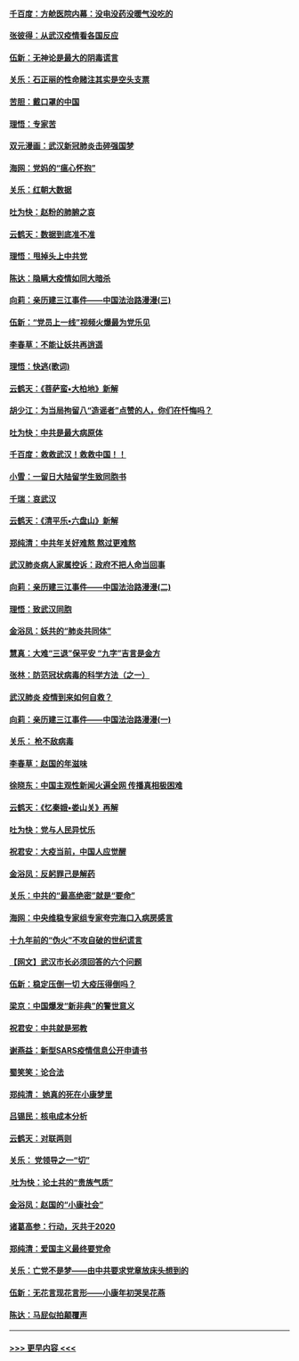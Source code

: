 #### [千百度：方舱医院内幕：没电没药没暖气没吃的](../pages/nsc993/n11850211.md?t=02071644) 
#### [张彼得：从武汉疫情看各国反应](../pages/nsc993/n11850102.md?t=02071644) 
#### [伍新：无神论是最大的阴毒谎言](../pages/nsc993/n11846129.md?t=02071644) 
#### [关乐：石正丽的性命赌注其实是空头支票](../pages/nsc993/n11846109.md?t=02071644) 
#### [苦胆：戴口罩的中国](../pages/nsc993/n11845576.md?t=02071644) 
#### [理悟：专家苦](../pages/nsc993/n11845564.md?t=02071644) 
#### [双元漫画：武汉新冠肺炎击碎强国梦](../pages/nsc993/n11843320.md?t=02071644) 
#### [海网：党妈的“瘟心怀抱”](../pages/nsc993/n11840740.md?t=02071644) 
#### [关乐：红朝大数据](../pages/nsc993/n11840675.md?t=02071644) 
#### [吐为快：赵粉的肺腑之哀](../pages/nsc993/n11840618.md?t=02071644) 
#### [云鹤天：数据到底准不准](../pages/nsc993/n11840325.md?t=02071644) 
#### [理悟：甩掉头上中共党](../pages/nsc993/n11838826.md?t=02071644) 
#### [陈达：隐瞒大疫情如同大暗杀](../pages/nsc993/n11838771.md?t=02071644) 
#### [向莉：亲历建三江事件——中国法治路漫漫(三)](../pages/nsc993/n11831825.md?t=02071644) 
#### [伍新：“党员上一线”视频火爆最为党乐见](../pages/nsc993/n11838200.md?t=02071644) 
#### [李春草：不能让妖共再逍遥](../pages/nsc993/n11838102.md?t=02071644) 
#### [理悟：快逃(歌词)](../pages/nsc993/n11838083.md?t=02071644) 
#### [云鹤天：《菩萨蛮▪大柏地》新解](../pages/nsc993/n11838059.md?t=02071644) 
#### [胡少江：为当局拘留八“造谣者”点赞的人，你们在忏悔吗？](../pages/nsc993/n11836801.md?t=02071644) 
#### [吐为快：中共是最大病原体](../pages/nsc993/n11836748.md?t=02071644) 
#### [千百度：救救武汉！救救中国！！](../pages/nsc993/n11836145.md?t=02071644) 
#### [小雪：一留日大陆留学生致同胞书](../pages/nsc993/n11834624.md?t=02071644) 
#### [千瑞：哀武汉](../pages/nsc993/n11833647.md?t=02071644) 
#### [云鹤天：《清平乐▪六盘山》新解](../pages/nsc993/n11833611.md?t=02071644) 
#### [郑纯清：中共年关好难熬 熬过更难熬](../pages/nsc993/n11833489.md?t=02071644) 
#### [武汉肺炎病人家属控诉：政府不把人命当回事](../pages/nsc993/n11833205.md?t=02071644) 
#### [向莉：亲历建三江事件——中国法治路漫漫(二)](../pages/nsc993/n11829102.md?t=02071644) 
#### [理悟：致武汉同胞](../pages/nsc993/n11831522.md?t=02071644) 
#### [金浴凤：妖共的“肺炎共同体”](../pages/nsc993/n11829448.md?t=02071644) 
#### [慧真：大难“三退”保平安 “九字”吉言是金方](../pages/nsc993/n11829501.md?t=02071644) 
#### [张林：防范冠状病毒的科学方法（之一）](../pages/nsc993/n11828618.md?t=02071644) 
#### [武汉肺炎 疫情到来如何自救？](../pages/nsc993/n11827632.md?t=02071644) 
#### [向莉：亲历建三江事件——中国法治路漫漫(一)](../pages/nsc993/n11827190.md?t=02071644) 
#### [关乐： 枪不敌病毒](../pages/nsc993/n11826746.md?t=02071644) 
#### [李春草：赵国的年滋味](../pages/nsc993/n11826321.md?t=02071644) 
#### [徐晓东：中国主观性新闻火遍全网 传播真相极困难](../pages/nsc993/n11826508.md?t=02071644) 
#### [云鹤天：《忆秦娥▪娄山关》再解](../pages/nsc993/n11824682.md?t=02071644) 
#### [吐为快：党与人民异忧乐](../pages/nsc993/n11824660.md?t=02071644) 
#### [祝君安：大疫当前，中国人应觉醒](../pages/nsc993/n11821946.md?t=02071644) 
#### [金浴凤：反躬罪己是解药](../pages/nsc993/n11820280.md?t=02071644) 
#### [关乐：中共的“最高绝密”就是“要命”](../pages/nsc993/n11816946.md?t=02071644) 
#### [海网：中央维稳专家组专家夸完海口入病房感言](../pages/nsc993/n11815138.md?t=02071644) 
#### [十九年前的“伪火”不攻自破的世纪谎言](../pages/nsc993/n11813238.md?t=02071644) 
#### [【网文】武汉市长必须回答的六个问题](../pages/nsc993/n11813848.md?t=02071644) 
#### [伍新：稳定压倒一切 大疫压得倒吗？](../pages/nsc993/n11812634.md?t=02071644) 
#### [梁京：中国爆发“新非典”的警世意义](../pages/nsc993/n11812554.md?t=02071644) 
#### [祝君安：中共就是邪教](../pages/nsc993/n11812431.md?t=02071644) 
#### [谢燕益：新型SARS疫情信息公开申请书](../pages/nsc993/n11808840.md?t=02071644) 
#### [蜀笑笑：论合法](../pages/nsc993/n11808064.md?t=02071644) 
#### [郑纯清： 她真的死在小康梦里](../pages/nsc993/n11806623.md?t=02071644) 
#### [吕锡民：核电成本分析](../pages/nsc993/n11806284.md?t=02071644) 
#### [云鹤天：对联两则](../pages/nsc993/n11805957.md?t=02071644) 
#### [关乐： 党领导之一“切”](../pages/nsc993/n11804505.md?t=02071644) 
#### [ 吐为快：论土共的“贵族气质”](../pages/nsc993/n11804490.md?t=02071644) 
#### [金浴凤：赵国的“小康社会”](../pages/nsc993/n11804452.md?t=02071644) 
#### [诸葛高参：行动，灭共于2020](../pages/nsc993/n11804120.md?t=02071644) 
#### [郑纯清：爱国主义最终要党命](../pages/nsc993/n11802197.md?t=02071644) 
#### [关乐：亡党不是梦——由中共要求党章放床头想到的](../pages/nsc993/n11802156.md?t=02071644) 
#### [伍新：无花言现花言形——小康年初哭吴花燕](../pages/nsc993/n11800044.md?t=02071644) 
#### [陈达：马屁似拍颠覆声](../pages/nsc993/n11800010.md?t=02071644) 

----
#### [ >>> 更早内容 <<< ](../indexes/nsc993-earlier.md)
